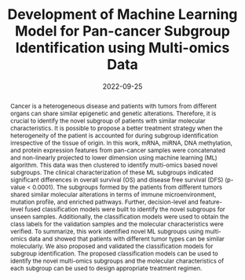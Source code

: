 ---
title: 'Development of Machine Learning Model for Pan-cancer Subgroup Identification using Multi-omics Data'
    
# Authors
# If you created a profile for a user (e.g. the default `admin` user), write the username (folder name) here 
# and it will be replaced with their full name and linked to their profile.
authors:
- admin
- Sudhanshu Shukla 
- S R Mahadeva Prasanna

# author_notes:
# - "Equal contribution"
# - "Equal contribution"
# -

date: "2022-09-25"
doi: "10.1101/2022.09.15.507989"
    
# # Schedule page publish date (NOT publication's date).
# publishDate: "2017-01-01T00:00:00Z"
    
# Publication type.
# Legend: 0 = Uncategorized; 1 = Conference paper; 2 = Journal article;
# 3 = Preprint / Working Paper; 4 = Report; 5 = Book; 6 = Book section;
# 7 = Thesis; 8 = Patent
publication_types: ["3"]
    
# Publication name and optional abbreviated publication name.
publication: "bioRxiv"
publication_short: "bioRxiv"
    
abstract: "Cancer is a heterogeneous disease and patients with tumors from different organs can share similar epigenetic and genetic alterations. Therefore, it is crucial to identify the novel subgroup of patients with similar molecular characteristics. It is possible to propose a better treatment strategy when the heterogeneity of the patient is accounted for during subgroup identification irrespective of the tissue of origin. In this work, mRNA, miRNA, DNA methylation, and protein expression features from pan-cancer samples were concatenated and non-linearly projected to lower dimension using machine learning (ML) algorithm. This data was then clustered to identify multi-omics based novel subgroups. The clinical characterization of these ML subgroups indicated significant differences in overall survival (OS) and disease free survival (DFS) (p-value $<$ 0.0001). The subgroups formed by the patients from different tumors shared similar molecular alterations in terms of immune microenvironment, mutation profile, and enriched pathways. Further, decision-level and feature-level fused classification models were built to identify the novel subgroups for unseen samples. Additionally, the classification models were used to obtain the class labels for the validation samples and the molecular characteristics were verified. To summarize, this work identified novel ML subgroups using multi-omics data and showed that patients with different tumor types can be similar molecularly. We also proposed and validated the classification models for subgroup identification. The proposed classification models can be used to identify the novel multi-omics subgroups and the molecular characteristics of each subgroup can be used to design appropriate treatment regimen."
#     
# # Summary. An optional shortened abstract.
# summary: Lorem ipsum dolor sit amet, consectetur adipiscing elit. Duis posuere tellus ac convallis placerat. Proin tincidunt magna sed ex sollicitudin condimentum.
    
tags: [Pancancer, multi-omics, subgroup identification, clustering, classification, machine learning]
    
# Display this page in the Featured widget?
featured: true
    
# Custom links (uncomment lines below)
# links:
# - name: Custom Link
#   url: http://example.org
    
url_pdf: 'https://www.biorxiv.org/content/10.1101/2022.09.15.507989v2.abstract'
url_code: ''
url_dataset: ''
url_poster: ''
url_project: ''
url_slides: ''
url_source: ''
url_video: ''
---